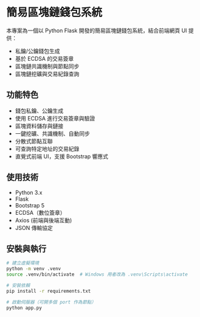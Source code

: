 #  簡易區塊鏈錢包系統

本專案為一個以 Python Flask 開發的簡易區塊鏈錢包系統，結合前端網頁 UI 提供：
- 私鑰/公鑰錢包生成
- 基於 ECDSA 的交易簽章
- 區塊鏈共識機制與節點同步
- 區塊鏈挖礦與交易紀錄查詢

## 功能特色

-  錢包私鑰、公鑰生成
-  使用 ECDSA 進行交易簽章與驗證
-  區塊資料儲存與鏈接
-  一鍵挖礦、共識機制、自動同步
-  分散式節點互聯
-  可查詢特定地址的交易紀錄
-  直覺式前端 UI，支援 Bootstrap 響應式

##  使用技術

- Python 3.x
- Flask
- Bootstrap 5
- ECDSA（數位簽章）
- Axios (前端與後端互動)
- JSON 傳輸協定

##  安裝與執行

```bash
# 建立虛擬環境
python -m venv .venv
source .venv/bin/activate  # Windows 用者改為 .venv\Scripts\activate

# 安裝依賴
pip install -r requirements.txt

# 啟動伺服器（可開多個 port 作為節點）
python app.py

